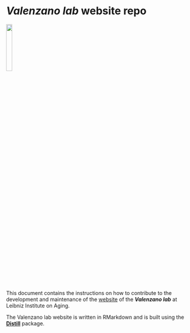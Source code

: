 # _Valenzano lab_ website repo
<img src="https://user-images.githubusercontent.com/4720805/141675891-e0f6e034-6e6d-429c-815b-0b77c716b89d.png" width="18%"></img>  

This document contains the instructions on how to contribute to the development and maintenance of the [website](https://valenzano-lab.github.io/labsite/) of the **_Valenzano lab_** at Leibniz Institute on Aging.  

The Valenzano lab website is written in RMarkdown and is built using the [__Distill__](https://rstudio.github.io/distill/website.html) package. 
